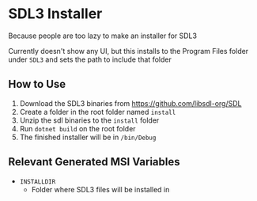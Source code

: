 # SDL3 Installer

Because people are too lazy to make an installer for SDL3

Currently doesn't show any UI, but this installs to the Program Files folder under `SDL3` and sets the path to include that folder

## How to Use

1. Download the SDL3 binaries from https://github.com/libsdl-org/SDL
2. Create a folder in the root folder named `install`
3. Unzip the sdl binaries to the `install` folder
4. Run `dotnet build` on the root folder
5. The finished installer will be in `/bin/Debug`

## Relevant Generated MSI Variables
- `INSTALLDIR`
  - Folder where SDL3 files will be installed in